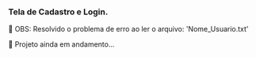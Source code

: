 ### Tela de Cadastro e Login.

💬 OBS: Resolvido o problema de erro ao ler o arquivo: 'Nome_Usuario.txt'

🚀 Projeto ainda em andamento...